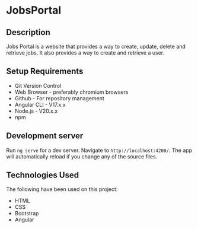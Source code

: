 # JobsPortal

## Description

Jobs Portal is a website that provides a way to create, update, delete and retrieve jobs. It also provides a way to create and retrieve a user.

## Setup Requirements

- Git Version Control
- Web Browser - preferably chromium browsers
- Github - For repository management
- Angular CLI - V17.x.x
- Node.js - V20.x.x
- npm

## Development server

Run `ng serve` for a dev server. Navigate to `http://localhost:4200/`. The app will automatically reload if you change any of the source files.

## Technologies Used

The following have been used on this project:

- HTML
- CSS
- Bootstrap
- Angular
